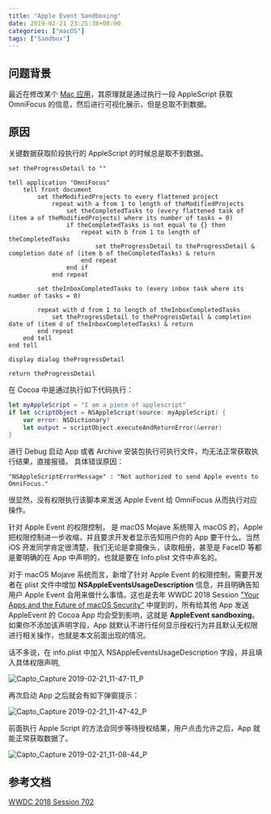 ```yaml
---
title: "Apple Event Sandboxing"
date: 2019-02-21 23:25:38+08:00
categories: ["macOS"]
tags: ["Sandbox"]
---
```


## 问题背景

最近在修改某个 [Mac 应用](https://github.com/hechen/vibe)，其原理就是通过执行一段 AppleScript 获取 OmniFocus 的信息，然后进行可视化展示，但是总取不到数据。


## 原因

关键数据获取阶段执行的 AppleScript 的时候总是取不到数据。

``` AppleScript
set theProgressDetail to ""

tell application "OmniFocus"
    tell front document
        set theModifiedProjects to every flattened project
            repeat with a from 1 to length of theModifiedProjects
                set theCompletedTasks to (every flattened task of (item a of theModifiedProjects) where its number of tasks = 0)
                if theCompletedTasks is not equal to {} then
                    repeat with b from 1 to length of theCompletedTasks
                        set theProgressDetail to theProgressDetail & completion date of (item b of theCompletedTasks) & return
                    end repeat
                end if
            end repeat

        set theInboxCompletedTasks to (every inbox task where its number of tasks = 0)
    
        repeat with d from 1 to length of theInboxCompletedTasks    
            set theProgressDetail to theProgressDetail & completion date of (item d of theInboxCompletedTasks) & return
        end repeat
    end tell
end tell

display dialog theProgressDetail

return theProgressDetail
```

在 Cocoa 中是通过执行如下代码执行：

``` Swift
let myAppleScript = "I am a piece of applescript"
if let scriptObject = NSAppleScript(source: myAppleScript) {
    var error: NSDictionary?
    let output = scriptObject.executeAndReturnError(&error)
}
```

进行 Debug 启动 App 或者 Archive 安装包执行可执行文件，均无法正常获取执行结果，直接报错。 具体错误原因：

```
"NSAppleScriptErrorMessage" : "Not authorized to send Apple events to OmniFocus."
```	

很显然，没有权限执行该脚本来发送 Apple Event 给 OmniFocus 从而执行对应操作。

针对 Apple Event 的权限控制， 是 macOS Mojave 系统带入 macOS 的，Apple 把权限控制进一步收缩，并且要求开发者显示告知用户你的 App 要干什么。当然 iOS 开发同学肯定很清楚，我们无论是拿摄像头，读取相册，甚至是 FaceID 等都是要明确的在 App 中声明的，也就是要在 Info.plist 文件中声名的。

对于 macOS Mojave 系统而言，新增了针对 Apple Event 的权限控制，需要开发者在 plist 文件中增加 **NSAppleEventsUsageDescription** 信息，并且明确告知用户 Apple Event 会用来做什么事情。这也是去年 WWDC 2018 Session  ["Your Apps and the Future of macOS Security"](https://developer.apple.com/wwdc18/702) 中提到的，所有给其他 App 发送 AppleEvent 的 Cocoa App 均会受到影响，这就是  **AppleEvent sandboxing**。 如果你不添加该声明字段，App 就默认不进行任何显示授权行为并且默认无权限进行相关操作，也就是本文前面出现的情况。

话不多说，在 info.plist 中加入 NSAppleEventsUsageDescription 字段，并且填入具体权限声明,

![Capto_Capture 2019-02-21_11-47-11_P](https://i.imgur.com/NEBjVZ3.png)


再次启动 App 之后就会有如下弹窗提示：

![Capto_Capture 2019-02-21_11-47-42_P](https://i.imgur.com/wm5GWLO.png)


前面执行 Apple Script 的方法会同步等待授权结果，用户点击允许之后，App 就能正常获取数据了。

![Capto_Capture 2019-02-21_11-08-44_P](https://i.imgur.com/sfN59K4.png)


## 参考文档

[WWDC 2018 Session 702](https://developer.apple.com/videos/play/wwdc2018/702/)
